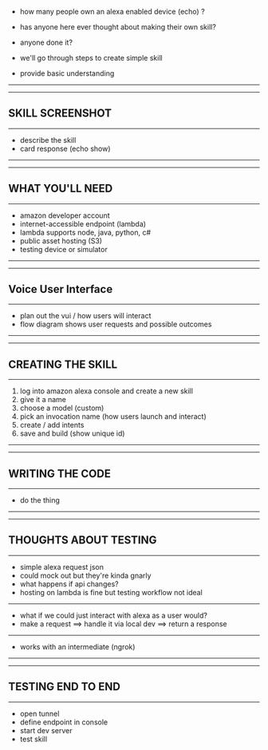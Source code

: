 
- how many people own an alexa enabled device (echo) ?
- has anyone here ever thought about making their own skill?
- anyone done it?

- we'll go through steps to create simple skill
- provide basic understanding

----------------------
----------------------
  SKILL SCREENSHOT
----------------------
----------------------

- describe the skill
- card response (echo show)

----------------------
----------------------
  WHAT YOU'LL NEED
----------------------
----------------------

- amazon developer account
- internet-accessible endpoint (lambda)
- lambda supports node, java, python, c#
- public asset hosting (S3)
- testing device or simulator

----------------------
----------------------
  Voice User Interface
----------------------
----------------------

- plan out the vui / how users will interact
- flow diagram shows user requests and possible outcomes

----------------------
----------------------
  CREATING THE SKILL
----------------------
----------------------

1. log into amazon alexa console and create a new skill
2. give it a name
3. choose a model (custom)
4. pick an invocation name (how users launch and interact)
5. create / add intents
6. save and build (show unique id)

----------------------
----------------------
  WRITING THE CODE
----------------------
----------------------

- do the thing

----------------------
----------------------
  THOUGHTS ABOUT TESTING
----------------------
----------------------

- simple alexa request json
- could mock out but they're kinda gnarly
- what happens if api changes?
- hosting on lambda is fine but testing workflow not ideal

-------------------------

- what if we could just interact with alexa as a user would?
- make a request ==> handle it via local dev ==> return a response

-------------------------

- works with an intermediate (ngrok)

----------------------
----------------------
  TESTING END TO END
----------------------
----------------------

- open tunnel
- define endpoint in console
- start dev server
- test skill